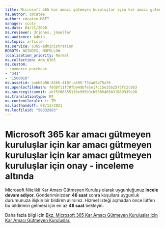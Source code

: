 ```yaml
---
title: Microsoft 365 kar amacı gütmeyen kuruluşlar için kar amacı gütmeyen kuruluşlar için kar amacı gütmeyen kuruluşlar için onay - inceleme altında
ms.author: cmcatee
author: cmcatee-MSFT
manager: scotv
ms.date: 04/21/2020
ms.reviewer: drjones, jmueller
ms.audience: Admin
ms.topic: article
ms.service: o365-administration
ROBOTS: NOINDEX, NOFOLLOW
localization_priority: Normal
ms.collection: Adm_O365
ms.custom:
- commerce_purchase
- "341"
- "1500010"
ms.assetid: aaeb8a90-8265-410f-a495-734ae5e75a76
ms.openlocfilehash: f8d8f11f70fbe4dbfe5e17c15e35b2573fc2c8b3
ms.sourcegitcommit: ab75f66355116e995b3cb5505465b31989339e28
ms.translationtype: MT
ms.contentlocale: tr-TR
ms.lasthandoff: 08/13/2021
ms.locfileid: "58332883"
---
```

# <a name="microsoft-365-for-nonprofits---under-review"></a>Microsoft 365 kar amacı gütmeyen kuruluşlar için kar amacı gütmeyen kuruluşlar için kar amacı gütmeyen kuruluşlar için onay - inceleme altında

Microsoft Nitelikli Kar Amacı Gütmeyen Kuruluş olarak uygunluğunuz **incele devam ediyor.** Gönderiminizden **48 saat** sonra koşullara uygunluk durumunuza ilişkin bir bildirim alırsınız. Hizmet isteği açmadan önce lütfen bu bildirimin gelmesi için en az **48 saat** bekleyin. 

Daha fazla bilgi için [Bkz. Microsoft 365 Kar Amacı Gütmeyen Kuruluşlar için Kar Amacı Gütmeyen Kuruluşlar.](https://www.microsoft.com/nonprofits/microsoft-365) 
